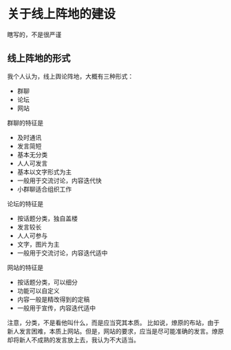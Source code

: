 # 关于线上阵地的建设
瞎写的，不是很严谨
## 线上阵地的形式
我个人认为，线上舆论阵地，大概有三种形式：
+ 群聊
+ 论坛
+ 网站

群聊的特征是
+ 及时通讯
+ 发言简短
+ 基本无分类
+ 人人可发言
+ 基本以文字形式为主
+ 一般用于交流讨论，内容迭代快
+ 小群聊适合组织工作

论坛的特征是
+ 按话题分类，独自盖楼
+ 发言较长
+ 人人可参与
+ 文字，图片为主
+ 一般用于交流讨论，内容迭代适中

网站的特征是
+ 按话题分类，可以细分
+ 功能可以自定义
+ 内容一般是精改得到的定稿
+ 一般用于宣传，内容迭代适中

注意，分类，不是看他叫什么，而是应当究其本质。
比如说，燎原的布站，由于新人发言困难，本质上网站。但是，网站的要求，应当是尽可能准确的发言。燎原却将新人不成熟的发言放上去，我认为不大适当。
<!--stackedit_data:
eyJoaXN0b3J5IjpbMTEwNzIyMjEyNF19
-->